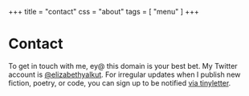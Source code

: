 +++
title = "contact"
css = "about"
tags = [ "menu" ]
+++
# Contact

To get in touch with me, ey@ this domain is your best bet. My Twitter account is [@elizabethyalkut](https://twitter.com/elizabethyalkut). For irregular updates when I publish new fiction, poetry, or code, you can sign up to be notified [via tinyletter](http://tinyletter.com/elizabethyalkut).